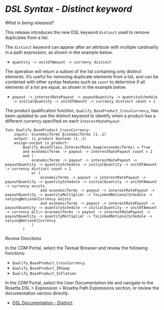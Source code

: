 # *DSL Syntax - Distinct keyword*

_What is being released?_

This release introduces the new DSL keyword `distinct` used to remove duplicates from a list.

The `distinct` keyword can appear after an attribute with multiple cardinality in a path expression, as shown in the example below.

- `quantity -> unitOfAmount -> currency distinct`

The operation will return a subset of the list containing only distinct elements.  It’s useful for removing duplicate elements from a list, and can be combined with other syntax features such as ``count`` to determine if all elements of a list are equal, as shown in the example below.

- `payout -> interestRatePayout -> payoutQuantity -> quantitySchedule -> initialQuantity -> unitOfAmount -> currency distinct count = 1`

The product qualification function, `Qualify_BaseProduct_CrossCurrency`, has been updated to use the distinct keyword to identify when a product has a different currency specified on each `InterestRatePayout`.

```
func Qualify_BaseProduct_CrossCurrency: 
	inputs: economicTerms EconomicTerms (1..1)
	output: is_product boolean (1..1)
	assign-output is_product:
		Qualify_AssetClass_InterestRate_Swap(economicTerms) = True
		and economicTerms -> payout -> interestRatePayout count = 2
	 	and (
	 	    economicTerms -> payout -> interestRatePayout -> payoutQuantity -> quantitySchedule -> initialQuantity -> unitOfAmount -> currency distinct count = 2
            or (
                economicTerms -> payout -> interestRatePayout -> payoutQuantity -> quantitySchedule -> initialQuantity -> unitOfAmount -> currency exists
                and economicTerms -> payout -> interestRatePayout -> payoutQuantity -> quantityMultiplier -> fxLinkedNotionalSchedule -> varyingNotionalCurrency exists
                and economicTerms -> payout -> interestRatePayout -> payoutQuantity -> quantitySchedule -> initialQuantity -> unitOfAmount -> currency &lt;> economicTerms -> payout -> interestRatePayout -> payoutQuantity -> quantityMultiplier -> fxLinkedNotionalSchedule -> varyingNotionalCurrency
            )
        )
```

_Review Directions_

In the CDM Portal, select the Textual Browser and review the following functions:

- `Qualify_BaseProduct_CrossCurrency`
- `Qualify_BaseProduct_IRSwap`
- `Qualify_BaseProduct_Inflation`

In the CDM Portal, select the User Documentation tile and navigate to the Rosetta DSL > Expression > Rosetta Path Expressions section, or review the documentation section directly:

- [DSL Documentation - Distinct](https://docs.rosetta-technology.io/dsl/expressions.html#distinct)
